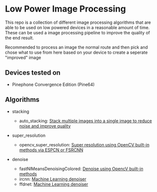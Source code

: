 # Low Power Image Processing

This repo is a collection of different image processing algorithms that are
able to be used on low powered devices in a reasonable amount of time. These can be used a image processing pipeline to improve the quality of the end result.

Recommended to process an image the normal route and then pick and chose what to use from here based on your device to create a seperate "improved" image

## Devices tested on

-   Pinephone Convergence Edition (Pine64)

## Algorithms

-   stacking
    -   auto_stacking: [Stack multiple images into a single image to reduce noise and improve quality](https://github.com/maitek/image_stacking)

-   super_resolution
    -   opencv_super_resolution: [Super resolution using OpenCV built-in methods via ESPCN or FSRCNN](https://learnopencv.com/super-resolution-in-opencv/)

-   denoise
    -   fastNlMeansDenoisingColored: [Denoise using OpencV built-in methods](https://opencv24-python-tutorials.readthedocs.io/en/latest/py_tutorials/py_photo/py_non_local_means/py_non_local_means.html)
    -   ircnn: [Machine Learning denoiser](https://github.com/cszn/KAIR)
    -   ffdnet: [Machine Learning denoiser](https://github.com/cszn/FFDNet)
